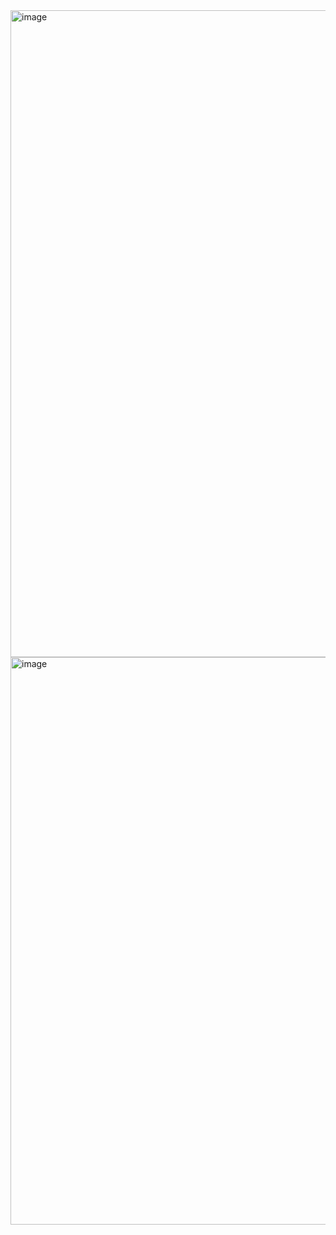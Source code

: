 <img width="800" height="1035" alt="image" src="https://github.com/user-attachments/assets/a4ff0651-c969-4fac-af03-07080db28e95" />



<img width="800" height="908" alt="image" src="https://github.com/user-attachments/assets/68a9fa61-b895-484e-9507-e2254ed4c879" />

